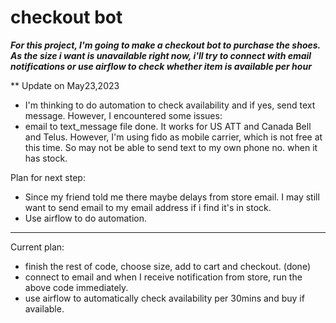 # checkout bot

***For this project, I'm going to make a checkout bot to purchase the shoes. As the size i want is unavailable right now, i'll try to connect with email notifications or use airflow to check whether item is available per hour***

** Update on May23,2023
- I'm thinking to do automation to check availability and if yes, send text message. However, I encountered some issues:
- email to text_message file done. It works for US ATT and Canada Bell and Telus. However, I'm using fido as mobile carrier, which is not free at this time. So may not be able to send text to my own phone no. when it has stock. 

Plan for next step: 
- Since my friend told me there maybe delays from store email. I may still want to send email to my email address if i find it's in stock. 
- Use airflow to do automation. 


--------------------
Current plan: 
- finish the rest of code, choose size, add to cart and checkout. (done)
- connect to email and when I receive notification from store, run the above code immediately. 
- use airflow to automatically check availability per 30mins and buy if available. 
